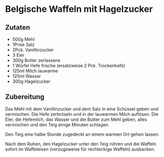 # Belgische Waffeln mit Hagelzucker

## Zutaten

- 500g Mehl
- 1Prise Salz
- 2Pck. Vanillinzucker
- 3 Eier
- 300g Butter zerlassene
- 1 Würfel Hefe frische (ersatzweise 2 Pck. Trockenhefe)
- 125ml Milch lauwarme
- 125ml Wasser
- 300g Hagelzucker

## Zubereitung

Das Mehl mit dem Vanillinzucker und dem Salz in eine Schüssel geben und vermischen.
Die Hefe zerbröseln und in der lauwarmen Milch auflösen.
Die Eier, die Hefemilch, das Wasser und die Butter zum Mehl geben, alles vermischen und den Teig einige Minuten schlagen.

Den Teig eine halbe Stunde zugedeckt an einem warmen Ort gehen lassen.

Nach dem Ruhen, den Hagelzucker unter den Teig rühren und die Waffeln sofort im Waffeleisen (vorzugsweise für rechteckige Waffeln) ausbacken.
